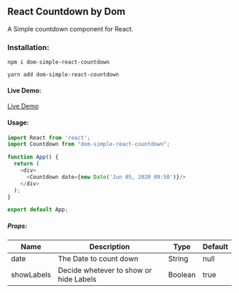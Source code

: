 ## React Countdown by Dom

A Simple countdown component for React.

### Installation: 

`npm i dom-simple-react-countdown`

`yarn add dom-simple-react-countdown`

#### Live Demo:
[Live Demo](https://domthedev.com/dom-simple-react-countdown/ "Dom Simple React Countdown")

#### Usage:
```javascript
import React from 'react';
import Countdown from "dom-simple-react-countdown";

function App() {
  return (
    <div>
      <Countdown date={new Date('Jun 05, 2020 09:50')}/>
    </div>
  );
}

export default App;
``` 

##### Props:
| Name  | Description | Type | Default | 
|---|---|---|---|
| date  | The Date to count down  | String | null | 
| showLabels  | Decide whetever to show or hide Labels | Boolean | true |

